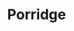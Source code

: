 ---
title: Porridge
metadata:
  title: Porridge
  servings: '1'
  course: Breakfast
ingredients:
- name: flaxseed
  amount: some
- name: chia seeds
  amount: some
- name: raisins
  amount: some
- name: cinnamon
  amount: 0.5 tsp
- name: oats
  amount: 0.5 cups
- name: water
  amount: 0.5 cups
- name: dates
  amount: some
- name: oat milk
  amount: 0.5 cups
cookware:
- name: saucepan
steps:
- description: Grab a saucepan and add the oats, cinnamon, oat milk and water.
- description: Now add some toppings. I use flaxseed, chia seeds, raisins and dates.
- description: Cook on a medium heat, stirring to prevent the porridge from sticking,
    until it's hot and thickened.

---